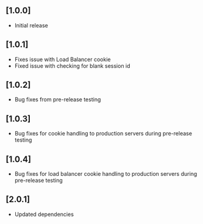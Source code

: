 ## [1.0.0]
* Initial release

## [1.0.1]
* Fixes issue with Load Balancer cookie
* Fixed issue with checking for blank session id

## [1.0.2]
* Bug fixes from pre-release testing

## [1.0.3]
* Bug fixes for cookie handling to production servers during pre-release testing

## [1.0.4]
* Bug fixes for load balancer cookie handling to production servers during pre-release testing

## [2.0.1]
* Updated dependencies